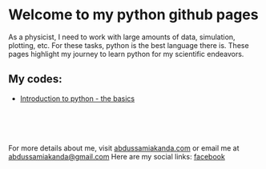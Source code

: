 # Welcome to my python github pages

As a physicist, I need to work with large amounts of data, simulation, plotting, etc. For these tasks, python is the best language there is. These pages highlight my journey to learn python for my scientific endeavors.

## My codes:

- [Introduction to python - the basics](/python/introduction)



\
\
\
\
For more details about me, visit [abdussamiakanda.com](https://abdussamiakanda.com) or email me at [abdussamiakanda@gmail.com](mailto:abdussamiakanda@gmail.com)
Here are my social links: [facebook](https://fb.com/mdabdussami.akanda/)
 
